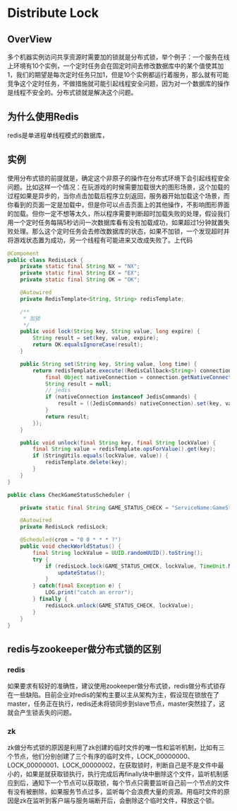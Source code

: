 # Distribute Lock
## OverView
多个机器实例访问共享资源时需要加的锁就是分布式锁，举个例子：一个服务在线上环境有10个实例，一个定时任务会在固定时间去修改数据库中的某个值使其加1，我们的期望是每次定时任务只加1，但是10个实例都运行着服务，那么就有可能竞争这个定时任务，不做措施就可能引起线程安全问题，因为对一个数据库的操作是线程不安全的。分布式锁就是解决这个问题。
## 为什么使用Redis
redis是单进程单线程模式的数据库，

## 实例
使用分布式锁的前提就是，确定这个非原子的操作在分布式环境下会引起线程安全问题。比如这样一个情况：在玩游戏的时候需要加载很大的图形场景，这个加载的过程如果是异步的，当你点击加载后程序立刻返回，服务器开始加载这个场景，而你看到的页面一定是加载中，但是你可以点击页面上的其他操作，不影响图形界面的加载。但你一定不想等太久，所以程序需要判断超时加载失败的处理，假设我们用一个定时任务每隔5秒访问一次数据库看有没有加载成功，如果超过1分钟就置失败处理。那么这个定时任务会去修改数据库的状态，如果不加锁，一个发现超时并将游戏状态置为成功，另一个线程有可能进来又改成失败了。上代码
```java
@Component
public class RedisLock {
    private static final String NX = "NX";
    private static final String EX = "EX";
    private static final String OK = "OK";

    @Autowired
    private RedisTemplate<String, String> redisTemplate;

    /**
     * 加锁
     */
    public void lock(String key, String value, long expire) {
        String result = set(key, value, expire);
        return OK.equalsIgnoreCase(result);
    }

    public String set(String key, String value, long time) {
        return redisTemplate.execute((RedisCallback<String>) connection -> {
            final Object nativeConnection = connection.getNativeConnection();
            String result = null;
            // jedis
            if (nativeConnection instanceof JedisCommands) {
                result = ((JedisCommands) nativeConnection).set(key, value, NX, EX, seconds);
            }
            return result;
        });
    }

    public void unlock(final String key, final String lockValue) {
        final String value = redisTemplate.opsForValue().get(key);
        if (StringUtils.equals(lockValue, value)) {
            redisTemplate.delete(key);
        }
    }
}
```
```java
public class CheckGameStatusScheduler {

    private static final String GAME_STATUS_CHECK = "ServiceName:GameStatusCheck";

    @Autowired
    private RedisLock redisLock;

    @Scheduled(cron = "0 0 * * * ?")
    public void checkWorldStatus() {
        final String lockValue = UUID.randomUUID().toString();
        try {
            if (redisLock.lock(GAME_STATUS_CHECK, lockValue, TimeUnit.MINUTES.toSeconds(30)))) {
                updateStatus();
            }
        } catch(final Exception e) {
            LOG.print("catch an error");
        } finally {
            redisLock.unlock(GAME_STATUS_CHECK, lockValue);
        }
    }
}
```
## redis与zookeeper做分布式锁的区别
### redis
如果要求有较好的准确性，建议使用zookeeper做分布式锁，redis做分布式锁存在一些缺陷。目前企业对redis的架构主要以主从架构为主，假设现在锁放在了master，任务正在执行，redis还未将锁同步到slave节点，master突然挂了，这就会产生锁丢失的问题。
### zk
zk做分布式锁的原因是利用了zk创建的临时文件的唯一性和监听机制，比如有三个节点，他们分别创建了三个有序的临时文件，LOCK_00000000、LOCK_00000001、LOCK_00000002，在获取锁时，判断自己是不是文件中最小的，如果是就获取锁执行，执行完成后再finally块中删除这个文件，监听机制感应到后，通知下一个节点可以获取锁，每个节点只需要监听自己前一个节点的文件有没有被删除，如果服务节点过多，监听每个会浪费大量的资源。用临时文件的原因是zk在监听到客户端与服务端断开后，会删除这个临时文件，释放这个锁。